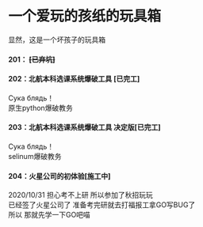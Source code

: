 # 一个爱玩的孩纸的玩具箱
显然，这是一个坏孩子的玩具箱
#### 201： <del>\[已弃坑\]</del>

#### 202：北航本科选课系统爆破工具 \[已完工\]
Сука блядь！<br>
原生python爆破教务

#### 203：北航本科选课系统爆破工具 决定版\[已完工\]
Сука блядь！<br>
selinum爆破教务

#### 204：火星公司的初体验\[施工中\]
2020/10/31 担心考不上研 所以参加了秋招玩玩<br>
已经签了火星公司了 准备考完研就去打福报工拿GO写BUG了<br>
所以 那就先学一下GO吧喵